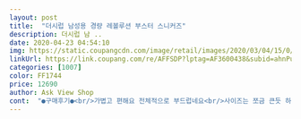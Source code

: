 ```yaml
---
layout: post 
title:  "더시럽 남성용 경량 레볼루션 부스터 스니커즈" 
description: 더시럽 남 ..
date: 2020-04-23 04:54:10 
img: https://static.coupangcdn.com/image/retail/images/2020/03/04/15/0/b43c5857-82a7-448a-93b8-611d8afe3604.jpg 
linkUrl: https://link.coupang.com/re/AFFSDP?lptag=AF3600438&subid=ahnPublicAsk&pageKey=1319824554&itemId=2340094897&vendorItemId=70336684975&traceid=V0-113-459792c1d7e70069 
categories: [1007] 
color: FF1744 
price: 12690 
author: Ask View Shop 
cont:  "●구매후기●<br/>가볍고 편해요 전체적으로 부드럽네요<br/>사이즈는 쪼금 큰듯 하네요<br/>싼맛에 막신을 신발로 좋네요<br/>" 
---
```

